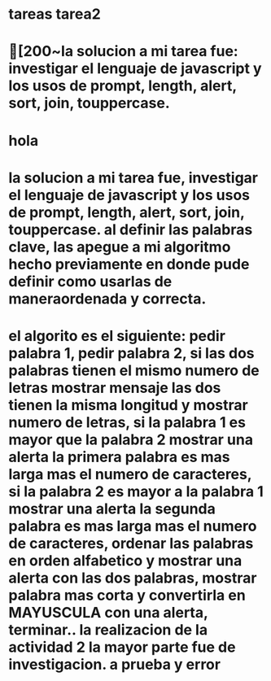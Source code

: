 # tareas tarea2
# [200~la solucion a mi tarea fue: investigar el lenguaje de javascript y los usos de prompt, length, alert, sort, join, touppercase. 
# hola
# la solucion a mi tarea fue, investigar el lenguaje de javascript y los usos de prompt, length, alert, sort, join, touppercase. al definir las palabras clave, las apegue a mi algoritmo hecho previamente en donde pude definir como usarlas de maneraordenada y correcta.
# el algorito es el siguiente: pedir palabra 1, pedir palabra 2, si las dos palabras tienen el mismo numero de letras mostrar mensaje las dos tienen la misma longitud y mostrar numero de letras, si la palabra 1 es mayor que la palabra 2 mostrar una alerta la primera palabra es mas larga mas el numero de caracteres, si la palabra 2 es mayor a la palabra 1 mostrar una alerta la segunda palabra es mas larga mas el numero de caracteres, ordenar las palabras en orden alfabetico y mostrar una alerta con las dos palabras, mostrar palabra mas corta y convertirla en MAYUSCULA con una alerta, terminar.. la realizacion de la actividad 2 la mayor parte fue de investigacion. a prueba y error
